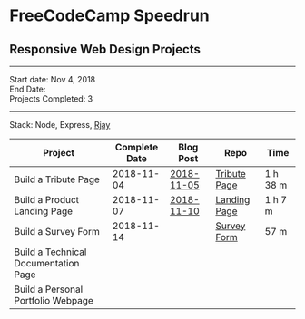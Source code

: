 # FreeCodeCamp Speedrun
## Responsive Web Design Projects
---

Start date: Nov 4, 2018  
End Date:  
Projects Completed: 3

---
 
Stack: Node, Express, [Rjay](https://github.com/tdreid/rjay)

| Project                                              | Complete Date | Blog Post | Repo      | Time |
| ---------------------------------------------------- | ------------- | --------- | --------- | ---- |
| Build a Tribute Page                                 |  2018-11-04   | [2018-11-05](https://steemit.com/utopian-io/@tdre/speedrunning-through-free-code-camp-s-project-list)| [Tribute Page](https://github.com/tdreid/alligator-tribute) | 1 h 38 m |
| Build a Product Landing Page                         |  2018-11-07   | [2018-11-10](https://steemit.com/utopian-io/@tdre/freecodecamp-speedrun-number-2-the-landing-page) | [Landing Page](https://github.com/tdreid/fcc-landing-page) | 1 h 7 m |
| Build a Survey Form                                  |  2018-11-14   |           | [Survey Form](https://github.com/tdreid/fcc-survey-form)           | 57 m |
| Build a Technical Documentation Page                 |               |           |           |      |
| Build a Personal Portfolio Webpage                   |               |           |           |      |
